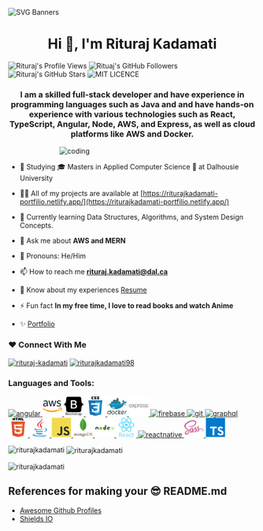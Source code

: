 ![SVG Banners](https://svg-banners.vercel.app/api?type=typeWriter&text1=Full&nbsp;Stack&nbsp;Developer👨‍💻&width=800&height=400)
<h1 align="center">Hi 👋, I'm Rituraj Kadamati</h1>
<p align="left">
  <img alt="Rituraj's Profile Views" src="https://komarev.com/ghpvc/?username=riturajkadamati&style=flat&color=blue&label=Profile%20View"/>
  <img alt="Rituaj's GitHub Followers" src="https://img.shields.io/github/followers/riturajkadamati?style=flat&color=blue&label=Followers"/>
  <img alt="Rituraj's GitHub Stars" src="https://img.shields.io/github/stars/riturajkadamati?style=flat&color=blue&label=Stars"/>
 <img alt="MIT LICENCE" src="https://img.shields.io/github/license/DhrumilShah98/DhrumilShah98?style=flat&color=blue&label=Licence"/>
</p>
<h3 align="center">I am a skilled full-stack developer and have experience in programming languages such as Java and and have hands-on experience with various technologies such as React, TypeScript, Angular, Node, AWS, and Express, as well as cloud platforms like AWS and Docker.</h3>
<img align="right" alt="coding" width="400" src="https://camo.githubusercontent.com/5ddf73ad3a205111cf8c686f687fc216c2946a75005718c8da5b837ad9de78c9/68747470733a2f2f7468756d62732e6766796361742e636f6d2f4576696c4e657874446576696c666973682d736d616c6c2e676966">

<p align="left"> <a href="https://twitter.com/" target="blank"><img src="https://img.shields.io/twitter/follow/?logo=twitter&style=for-the-badge" alt="" /></a> </p>

- 🔭 Studying 🎓 Masters in Applied Computer Science  🏫 at Dalhousie University

- 👨‍💻 All of my projects are available at [https://riturajkadamati-portfilio.netlify.app/](https://riturajkadamati-portfilio.netlify.app/)

- 🌱 Currently learning Data Structures, Algorithms, and System Design Concepts.

- 💬 Ask me about **AWS and MERN**

- 👨 Pronouns: He/Him

- 📫 How to reach me **rituraj.kadamati@dal.ca**

- 📄 Know about my experiences [Resume](https://drive.google.com/file/d/1HsjgtTi66Pz2LBW_e3yd2PEWpv9AKiBp/view)

- ⚡ Fun fact **In my free time, I love to read books and watch Anime**

- ✨ [Portfolio](https://riturajkadamati-portfilio.netlify.app/)

### ❤️ Connect With Me
<p align="left">
  
<a href="https://linkedin.com/in/rituraj-kadamati" target="blank"><img align="center" src="https://raw.githubusercontent.com/rahuldkjain/github-profile-readme-generator/master/src/images/icons/Social/linked-in-alt.svg" alt="rituraj-kadamati" height="30" width="40" /></a>
<a href="https://www.leetcode.com/riturajkadamati98" target="blank"><img align="center" src="https://raw.githubusercontent.com/rahuldkjain/github-profile-readme-generator/master/src/images/icons/Social/leet-code.svg" alt="riturajkadamati98" height="30" width="40" /></a>
</p>

<h3 align="left">Languages and Tools:</h3>
<p align="left"> <a href="https://angular.io" target="_blank" rel="noreferrer"> <img src="https://angular.io/assets/images/logos/angular/angular.svg" alt="angular" width="40" height="40"/> </a> <a href="https://aws.amazon.com" target="_blank" rel="noreferrer"> <img src="https://raw.githubusercontent.com/devicons/devicon/master/icons/amazonwebservices/amazonwebservices-original-wordmark.svg" alt="aws" width="40" height="40"/> </a> <a href="https://getbootstrap.com" target="_blank" rel="noreferrer"> <img src="https://raw.githubusercontent.com/devicons/devicon/master/icons/bootstrap/bootstrap-plain-wordmark.svg" alt="bootstrap" width="40" height="40"/> </a> <a href="https://www.w3schools.com/css/" target="_blank" rel="noreferrer"> <img src="https://raw.githubusercontent.com/devicons/devicon/master/icons/css3/css3-original-wordmark.svg" alt="css3" width="40" height="40"/> </a> <a href="https://www.docker.com/" target="_blank" rel="noreferrer"> <img src="https://raw.githubusercontent.com/devicons/devicon/master/icons/docker/docker-original-wordmark.svg" alt="docker" width="40" height="40"/> </a> <a href="https://expressjs.com" target="_blank" rel="noreferrer"> <img src="https://raw.githubusercontent.com/devicons/devicon/master/icons/express/express-original-wordmark.svg" alt="express" width="40" height="40"/> </a> <a href="https://firebase.google.com/" target="_blank" rel="noreferrer"> <img src="https://www.vectorlogo.zone/logos/firebase/firebase-icon.svg" alt="firebase" width="40" height="40"/> </a> <a href="https://git-scm.com/" target="_blank" rel="noreferrer"> <img src="https://www.vectorlogo.zone/logos/git-scm/git-scm-icon.svg" alt="git" width="40" height="40"/> </a> <a href="https://graphql.org" target="_blank" rel="noreferrer"> <img src="https://www.vectorlogo.zone/logos/graphql/graphql-icon.svg" alt="graphql" width="40" height="40"/> </a> <a href="https://www.w3.org/html/" target="_blank" rel="noreferrer"> <img src="https://raw.githubusercontent.com/devicons/devicon/master/icons/html5/html5-original-wordmark.svg" alt="html5" width="40" height="40"/> </a> <a href="https://www.java.com" target="_blank" rel="noreferrer"> <img src="https://raw.githubusercontent.com/devicons/devicon/master/icons/java/java-original.svg" alt="java" width="40" height="40"/> </a> <a href="https://developer.mozilla.org/en-US/docs/Web/JavaScript" target="_blank" rel="noreferrer"> <img src="https://raw.githubusercontent.com/devicons/devicon/master/icons/javascript/javascript-original.svg" alt="javascript" width="40" height="40"/> </a> <a href="https://www.mongodb.com/" target="_blank" rel="noreferrer"> <img src="https://raw.githubusercontent.com/devicons/devicon/master/icons/mongodb/mongodb-original-wordmark.svg" alt="mongodb" width="40" height="40"/> </a> <a href="https://nodejs.org" target="_blank" rel="noreferrer"> <img src="https://raw.githubusercontent.com/devicons/devicon/master/icons/nodejs/nodejs-original-wordmark.svg" alt="nodejs" width="40" height="40"/> </a> <a href="https://reactjs.org/" target="_blank" rel="noreferrer"> <img src="https://raw.githubusercontent.com/devicons/devicon/master/icons/react/react-original-wordmark.svg" alt="react" width="40" height="40"/> </a> <a href="https://reactnative.dev/" target="_blank" rel="noreferrer"> <img src="https://reactnative.dev/img/header_logo.svg" alt="reactnative" width="40" height="40"/> </a> <a href="https://sass-lang.com" target="_blank" rel="noreferrer"> <img src="https://raw.githubusercontent.com/devicons/devicon/master/icons/sass/sass-original.svg" alt="sass" width="40" height="40"/> </a> <a href="https://www.typescriptlang.org/" target="_blank" rel="noreferrer"> <img src="https://raw.githubusercontent.com/devicons/devicon/master/icons/typescript/typescript-original.svg" alt="typescript" width="40" height="40"/> </a> </p>

<p><img align="left" src="https://github-readme-stats.vercel.app/api/top-langs?username=riturajkadamati&show_icons=true&locale=en&layout=compact" alt="riturajkadamati" /></p>

<p>&nbsp;<img align="center" src="https://github-readme-stats.vercel.app/api?username=riturajkadamati&show_icons=true&locale=en" alt="riturajkadamati" /></p>

<p><img align="center" src="https://github-readme-streak-stats.herokuapp.com/?user=riturajkadamati&" alt="riturajkadamati" /></p>

## References for making your 😎 README.md
- [Awesome Github Profiles](https://github.com/abhisheknaiidu/awesome-github-profile-readme)
- [Shields IO](https://shields.io/)
